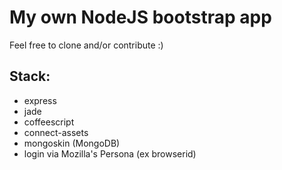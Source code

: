# My own NodeJS bootstrap app

Feel free to clone and/or contribute :)

## Stack:

- express
- jade
- coffeescript
- connect-assets
- mongoskin (MongoDB)
- login via Mozilla's Persona (ex browserid)
